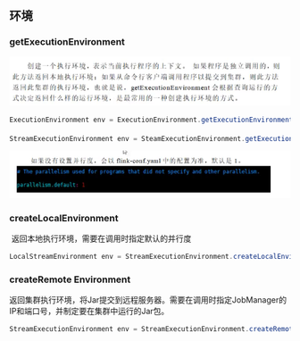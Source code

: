 

## 环境

### getExecutionEnvironment

![截屏2021-07-24 下午11.18.51](https://raw.githubusercontent.com/DataDevLPY/TyporaPicStore/main/img/%E6%88%AA%E5%B1%8F2021-07-24%20%E4%B8%8B%E5%8D%8811.18.51.png?token=AWS37JPYAH3CYTXUXWKNVV3BTIOTO)

```java
ExecutionEnvironment env = ExecutionEnvironment.getExecutionEnvironment();

StreamExecutionEnvironment env = SteamExecutionEnvironment.getExecutionEnvironment();
```

![截屏2021-07-24 下午11.20.43](https://raw.githubusercontent.com/DataDevLPY/TyporaPicStore/main/img/%E6%88%AA%E5%B1%8F2021-07-24%20%E4%B8%8B%E5%8D%8811.20.43.png?token=AWS37JLKXTKF5TP6OKS44BLBTIOTQ)



### createLocalEnvironment

​		返回本地执行环境，需要在调用时指定默认的并行度

```java
LocalStreamEnvironment env = StreamExecutionEnvironment.createLocalEnvironment(1);
```



### createRemote Environment

​		返回集群执行环境，将Jar提交到远程服务器。需要在调用时指定JobManager的IP和端口号，并制定要在集群中运行的Jar包。

```java
StreamExecutionEnvironment env = StreamExecutionEnvironment.createRemoteEnvironment("jobmanage-hostname",6123,"YOURPATH//WordCount.jar");
```






